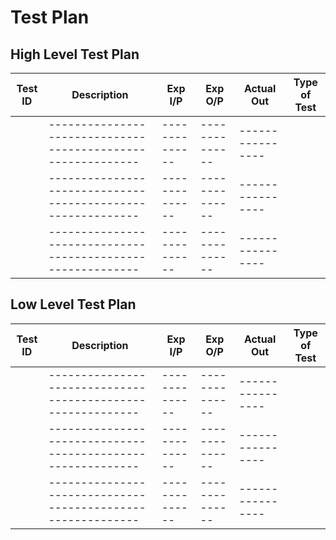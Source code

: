 # Test Plan

## High Level Test Plan

| Test ID | Description                                                | Exp I/P        | Exp O/P        | Actual Out       | Type of Test      |
|---------|------------------------------------------------------------|----------------|----------------|------------------|-------------------|
|         | -----------------------------------------------------------| -------------- | -------------- | ---------------- |                   |
|         | -----------------------------------------------------------| -------------- | -------------- | ---------------- |                   |
|         | -----------------------------------------------------------| -------------- | -------------- | ---------------- |                   |


## Low Level Test Plan

| Test ID | Description                                                | Exp I/P        | Exp O/P        | Actual Out       | Type of Test      |
|---------|------------------------------------------------------------|----------------|----------------|------------------|-------------------|
|         | -----------------------------------------------------------| -------------- | -------------- | ---------------- |                   |
|         | -----------------------------------------------------------| -------------- | -------------- | ---------------- |                   |
|         | -----------------------------------------------------------| -------------- | -------------- | ---------------- |                   |

